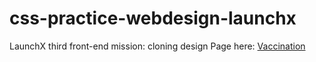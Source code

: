 # css-practice-webdesign-launchx
LaunchX third front-end mission: cloning design
Page here: <a href="./pages/index.html"> Vaccination </a>
